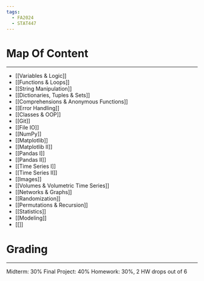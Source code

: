 ```yaml
---
tags:
  - FA2024
  - STAT447
---
```

# Map Of Content
---
- [[Variables & Logic]]
- [[Functions & Loops]]
- [[String Manipulation]]
- [[Dictionaries, Tuples & Sets]]
- [[Comprehensions & Anonymous Functions]]
- [[Error Handling]]
- [[Classes & OOP]]
- [[Git]]
- [[File IO]]
- [[NumPy]]
- [[Matplotlib]]
- [[Matplotlib II]]
- [[Pandas I]]
- [[Pandas II]]
- [[Time Series I]]
- [[Time Series II]]
- [[Images]]
- [[Volumes & Volumetric Time Series]]
- [[Networks & Graphs]]
- [[Randomization]]
- [[Permutations & Recursion]]
- [[Statistics]]
- [[Modeling]]
- [[]]


# Grading
---
Midterm: 30%
Final Project: 40%
Homework: 30%, 2 HW drops out of 6 